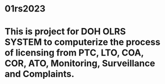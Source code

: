 # 01rs2023
# This is project for DOH OLRS SYSTEM to computerize the process of licensing from PTC, LTO, COA, COR, ATO, Monitoring, Surveillance and Complaints.
